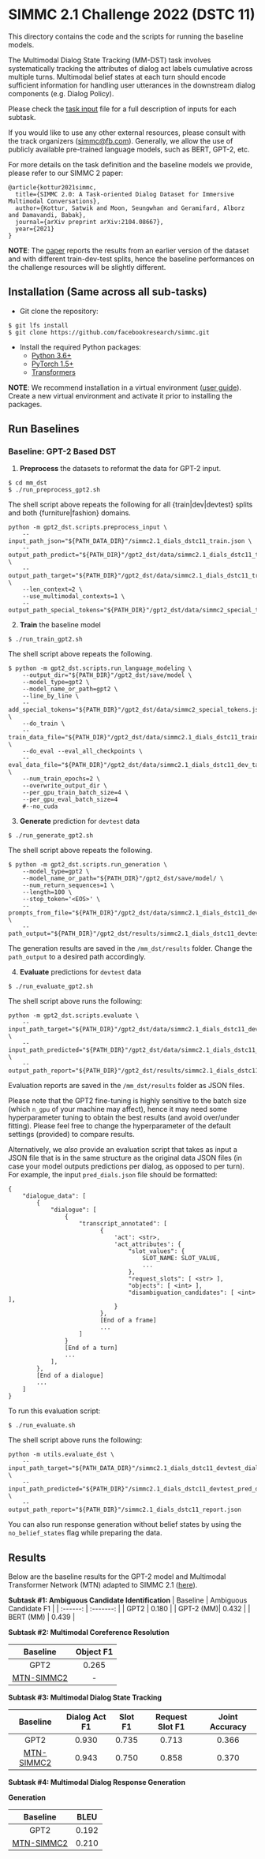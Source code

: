 # SIMMC 2.1 Challenge 2022 (DSTC 11)

This directory contains the code and the scripts for running the baseline models.

The Multimodal Dialog State Tracking (MM-DST) task involves systematically tracking the attributes of dialog act labels cumulative across multiple turns.
Multimodal belief states at each turn should encode sufficient information for handling user utterances in the downstream dialog components (e.g. Dialog Policy).

Please check the [task input](./TASK_INPUTS.md) file for a full description of inputs
for each subtask.

If you would like to use any other external resources, please consult with the track organizers (simmc@fb.com). Generally, we allow the use of publicly available pre-trained language models, such as BERT, GPT-2, etc.

For more details on the task definition and the baseline models we provide, please refer to our SIMMC 2 paper:

```
@article{kottur2021simmc,
  title={SIMMC 2.0: A Task-oriented Dialog Dataset for Immersive Multimodal Conversations},
  author={Kottur, Satwik and Moon, Seungwhan and Geramifard, Alborz and Damavandi, Babak},
  journal={arXiv preprint arXiv:2104.08667},
  year={2021}
}
```
**NOTE**: The [paper][simmc2_arxiv] reports the results from an earlier version of the dataset and with different train-dev-test splits, hence the baseline performances on the challenge resources will be slightly different.


## Installation (Same across all sub-tasks)

* Git clone the repository:
```
$ git lfs install
$ git clone https://github.com/facebookresearch/simmc.git
```

* Install the required Python packages:
  * [Python 3.6+](https://www.python.org/downloads/)
  * [PyTorch 1.5+](https://pytorch.org/get-started/locally/#start-locally)
  * [Transformers](https://huggingface.co/transformers/installation.html)

**NOTE**: We recommend installation in a virtual environment ([user guide](https://packaging.python.org/guides/installing-using-pip-and-virtual-environments/)). Create a new virtual environment and activate it prior to installing the packages.


## Run Baselines

### Baseline: GPT-2 Based DST

1. **Preprocess** the datasets to reformat the data for GPT-2 input.

```
$ cd mm_dst
$ ./run_preprocess_gpt2.sh
```

The shell script above repeats the following for all {train|dev|devtest} splits and both {furniture|fashion} domains.

```
python -m gpt2_dst.scripts.preprocess_input \
    --input_path_json="${PATH_DATA_DIR}"/simmc2.1_dials_dstc11_train.json \
    --output_path_predict="${PATH_DIR}"/gpt2_dst/data/simmc2.1_dials_dstc11_train_predict.txt \
    --output_path_target="${PATH_DIR}"/gpt2_dst/data/simmc2.1_dials_dstc11_train_target.txt \
    --len_context=2 \
    --use_multimodal_contexts=1 \
    --output_path_special_tokens="${PATH_DIR}"/gpt2_dst/data/simmc2_special_tokens.json
```

2. **Train** the baseline model

```
$ ./run_train_gpt2.sh
```

The shell script above repeats the following.

```
$ python -m gpt2_dst.scripts.run_language_modeling \
    --output_dir="${PATH_DIR}"/gpt2_dst/save/model \
    --model_type=gpt2 \
    --model_name_or_path=gpt2 \
    --line_by_line \
    --add_special_tokens="${PATH_DIR}"/gpt2_dst/data/simmc2_special_tokens.json \
    --do_train \
    --train_data_file="${PATH_DIR}"/gpt2_dst/data/simmc2.1_dials_dstc11_train_target.txt \
    --do_eval --eval_all_checkpoints \
    --eval_data_file="${PATH_DIR}"/gpt2_dst/data/simmc2.1_dials_dstc11_dev_target.txt \
    --num_train_epochs=2 \
    --overwrite_output_dir \
    --per_gpu_train_batch_size=4 \
    --per_gpu_eval_batch_size=4
    #--no_cuda
```

3. **Generate** prediction for `devtest` data

```
$ ./run_generate_gpt2.sh
```

The shell script above repeats the following.
```
$ python -m gpt2_dst.scripts.run_generation \
    --model_type=gpt2 \
    --model_name_or_path="${PATH_DIR}"/gpt2_dst/save/model/ \
    --num_return_sequences=1 \
    --length=100 \
    --stop_token='<EOS>' \
    --prompts_from_file="${PATH_DIR}"/gpt2_dst/data/simmc2.1_dials_dstc11_devtest_predict.txt \
    --path_output="${PATH_DIR}"/gpt2_dst/results/simmc2.1_dials_dstc11_devtest_predicted.txt
```

The generation results are saved in the `/mm_dst/results` folder. Change the `path_output` to a desired path accordingly.


4. **Evaluate** predictions for `devtest` data

```
$ ./run_evaluate_gpt2.sh
```

The shell script above runs the following:

```
python -m gpt2_dst.scripts.evaluate \
    --input_path_target="${PATH_DIR}"/gpt2_dst/data/simmc2.1_dials_dstc11_devtest_target.txt \
    --input_path_predicted="${PATH_DIR}"/gpt2_dst/data/simmc2.1_dials_dstc11_devtest_predicted.txt \
    --output_path_report="${PATH_DIR}"/gpt2_dst/results/simmc2.1_dials_dstc11_devtest_report.json
```

Evaluation reports are saved in the `/mm_dst/results` folder as JSON files.

Please note that the GPT2 fine-tuning is highly sensitive to the batch size (which `n_gpu` of your machine may affect), hence it may need some hyperparameter tuning to obtain the best results (and avoid over/under fitting). Please feel free to change the hyperparameter of the default settings (provided) to compare results.

Alternatively, we *also* provide an evaluation script that takes as input a JSON file that is in the same structure as the original data JSON files (in case your model outputs predictions per dialog, as opposed to per turn). For example, the input `pred_dials.json` file should be formatted:

```
{
    "dialogue_data": [
        {
            "dialogue": [
                {
                    "transcript_annotated": [
                          {
                              'act': <str>,
                              'act_attributes': {
                                  "slot_values": {
                                      SLOT_NAME: SLOT_VALUE,
                                      ...
                                  },
                                  "request_slots": [ <str> ],
                                  "objects": [ <int> ],
                                  "disambiguation_candidates": [ <int> ],                                  
                              }
                          },
                          [End of a frame]
                          ...
                    ]
                }
                [End of a turn]
                ...                    
            ],
        },
        [End of a dialogue]
        ...
    ]
}
```


To run this evaluation script:
```
$ ./run_evaluate.sh
```

The shell script above runs the following:

```
python -m utils.evaluate_dst \
    --input_path_target="${PATH_DATA_DIR}"/simmc2.1_dials_dstc11_devtest_dials.json \
    --input_path_predicted="${PATH_DIR}"/simmc2.1_dials_dstc11_devtest_pred_dials.json \
    --output_path_report="${PATH_DIR}"/simmc2.1_dials_dstc11_report.json
```

You can also run response generation without belief states by using the `no_belief_states` flag
while preparing the data.

## Results

Below are the baseline results for the GPT-2 model and Multimodal Transformer Network (MTN) adapted to SIMMC 2.1 ([here][mtn_simmc2]). 


**Subtask #1: Ambiguous Candidate Identification**
| Baseline | Ambiguous Candidate F1 |
| :------: | :-------: |
| GPT2     |    0.180  |
| GPT-2 (MM)| 	0.432  |
| BERT (MM)	|   0.439  |

**Subtask #2: Multimodal Coreference Resolution**

| Baseline | Object F1 |
| :------: | :-------: |
| GPT2     |   0.265   |
| [MTN-SIMMC2][mtn_simmc2] | - |

**Subtask #3: Multimodal Dialog State Tracking**

| Baseline | Dialog Act F1 | Slot F1 | Request Slot F1 | Joint Accuracy |
| :------: | :-----------: | :-----: | :-------------: | :------------: |
| GPT2     | 0.930         | 0.735   | 0.713           | 0.366          |
| [MTN-SIMMC2][mtn_simmc2] | 0.943 | 0.750 | 0.858     | 0.370          |


**Subtask #4: Multimodal Dialog Response Generation** 

**Generation** 

| Baseline |      BLEU |
| :------: | :-------: |
| GPT2     |   0.192   |
| [MTN-SIMMC2][mtn_simmc2] | 0.210 |


[dstc9]:https://sites.google.com/dstc.community/dstc9/home
[simmc_arxiv]:https://arxiv.org/abs/2006.01460
[simmc2_arxiv]:https://arxiv.org/abs/2104.08667
[mtn_simmc2]:https://github.com/henryhungle/MTN/tree/simmc2
